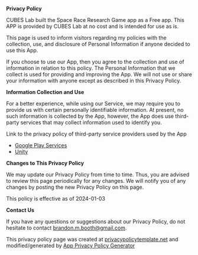 **Privacy Policy**

CUBES Lab built the Space Race Research Game app as a Free app. This APP is provided by CUBES Lab at no cost and is intended for use as is.

This page is used to inform visitors regarding my policies with the collection, use, and disclosure of Personal Information if anyone decided to use this App.

If you choose to use our App, then you agree to the collection and use of information in relation to this policy. The Personal Information that we collect is used for providing and improving the App. We will not use or share your information with anyone except as described in this Privacy Policy.

**Information Collection and Use**

For a better experience, while using our Service, we may require you to provide us with certain personally identifiable information.  At present, no such information is collected by the App, however, the App does use third-party services that may collect information used to identify you.

Link to the privacy policy of third-party service providers used by the App

*   [Google Play Services](https://www.google.com/policies/privacy/)
*   [Unity](https://unity3d.com/legal/privacy-policy)

**Changes to This Privacy Policy**

We may update our Privacy Policy from time to time. Thus, you are advised to review this page periodically for any changes. We will notify you of any changes by posting the new Privacy Policy on this page.

This policy is effective as of 2024-01-03

**Contact Us**

If you have any questions or suggestions about our Privacy Policy, do not hesitate to contact brandon.m.booth@gmail.com.

This privacy policy page was created at [privacypolicytemplate.net](https://privacypolicytemplate.net) and modified/generated by [App Privacy Policy Generator](https://app-privacy-policy-generator.nisrulz.com/)
